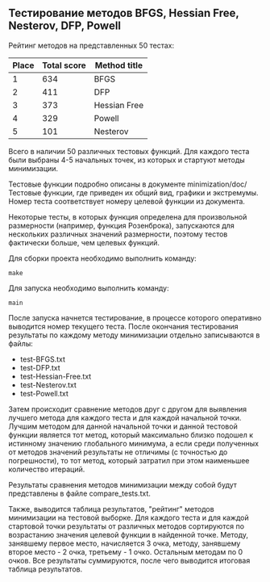 ## Тестирование методов BFGS, Hessian Free, Nesterov, DFP, Powell

Рейтинг методов на представленных 50 тестах:

| Place | Total score | Method title |
|-------|-------------|--------------|
| 1     | 634         | BFGS         |
| 2     | 411         | DFP          |
| 3     | 373         | Hessian Free |
| 4     | 329         | Powell       |
| 5     | 101         | Nesterov     |

Всего в наличии 50 различных тестовых функций. Для каждого теста были выбраны 4-5 начальных точек, из которых и стартуют методы минимизации. 

Тестовые функции подробно описаны в документе minimization/doc/Тестовые функции, где приведен их общий вид, графики и экстремумы. Номер теста соответствует номеру целевой функции из документа. 

Некоторые тесты, в которых функция определена для произвольной размерности (например, функция Розенброка), запускаются для нескольких различных значений размерности, поэтому тестов фактически больше, чем целевых функций.

Для сборки проекта необходимо выполнить команду:

    make
    
Для запуска необходимо выполнить команду:

    main

После запуска начнется тестирование, в процессе которого оперативно выводится номер текущего теста. После окончания тестирования результаты по каждому методу минимизации отдельно записываются в файлы:
* test-BFGS.txt
* test-DFP.txt
* test-Hessian-Free.txt
* test-Nesterov.txt
* test-Powell.txt

Затем происходит сравнение методов друг с другом для выявления лучшего метода для каждого теста и для каждой начальной точки. Лучшим методом для данной начальной точки и данной тестовой функции является тот метод, который максимально близко подошел к истинному значению глобального минимума, а если среди полученных от методов значений результаты не отличимы (с точностью до погрешности), то тот метод, который затратил при этом наименьшее количество итераций.

Результаты сравнения методов минимизации между собой будут представлены в файле compare_tests.txt.

Также, выводится таблица результатов, "рейтинг" методов минимизации на тестовой выборке. Для каждого теста и для каждой стартовой точки результаты от различных методов сортируются по возрастанию значения целевой функции в найденной точке. Методу, занявшему первое место, начисляется 3 очка, методу, занявшему второе место - 2 очка, третьему - 1 очко. Остальным методам по 0 очков. Все результаты суммируются, после чего выводится итоговая таблица результатов.

